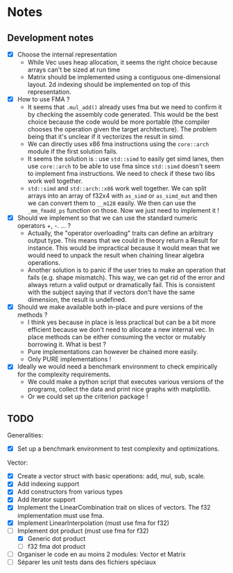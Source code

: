 # Notes

## Development notes

- [x] Choose the internal representation
    - While Vec uses heap allocation, it seems the right choice because arrays can't be sized at run time
    - Matrix should be implemented using a contiguous one-dimensional layout. 2d indexing should be implemented on top of this representation.
- [x] How to use FMA ?
    - It seems that `.mul_add()` already uses fma but we need to confirm it by checking the assembly code generated. This would be the best choice because the code would be more portable (the compiler chooses the operation given the target architecture). The problem being that it's unclear if it vectorizes the result in simd.
    - We can directly uses x86 fma instructions using the `core::arch` module if the first solution fails.
    - It seems the solution is : use `std::simd` to easily get simd lanes, then use `core::arch` to be able to use fma since `std::simd` doesn't seem to implement fma instructions. We need to check if these two libs work well together.
    - `std::simd` and `std::arch::x86` work well together. We can split arrays into an array of f32x4 with `as_simd` or `as_simd_mut` and then we can convert them to `__m128` easily. We then can use the `_mm_fmadd_ps` function on those. Now we just need to implement it !
- [x] Should we implement so that we can use the standard numeric operators +, -. ... ?
    - Actually, the "operator overloading" traits can define an arbitrary output type. This means that we could in theory return a Result for instance. This would be impractical because it would mean that we would need to unpack the result when chaining linear algebra operations.
    - Another solution is to panic if the user tries to make an operation that fails (e.g. shape mismatch). This way, we can get rid of the error and always return a valid output or dramatically fail. This is consistent with the subject saying that if vectors don't have the same dimension, the result is undefined.
- [x] Should we make available both in-place and pure versions of the methods ?
    - I think yes because in place is less practical but can be a bit more efficient because we don't need to allocate a new internal vec. In place methods can be either consuming the vector or mutably borrowing it. What is best ?
    - Pure implementations can however be chained more easily.
    - Only PURE implementations !
- [x] Ideally we would need a benchmark environment to check empirically for the complexity requirements.
    - We could make a python script that executes various versions of the programs, collect the data and print nice graphs with matplotlib.
    - Or we could set up the criterion package !

## TODO

Generalities:
- [x] Set up a benchmark environment to test complexity and optimizations.

Vector:
- [x] Create a vector struct with basic operations: add, mul, sub, scale.
- [x] Add indexing support
- [x] Add constructors from various types
- [x] Add iterator support
- [x] Implement the LinearCombination trait on slices of vectors. The f32 implementation must use fma.
- [x] Implement LinearInterpolation (must use fma for f32)
- [ ] Implement dot product (must use fma for f32)
    - [x] Generic dot product
    - [ ] f32 fma dot product
- [ ] Organiser le code en au moins 2 modules: Vector et Matrix
- [ ] Séparer les unit tests dans des fichiers spéciaux